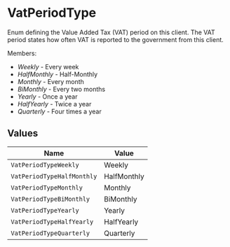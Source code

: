 # VatPeriodType

Enum defining the Value Added Tax (VAT) period on this client. The VAT period states how often VAT is reported to the government from this client.<p>Members:</p><ul><li><i>Weekly</i> - Every week</li><li><i>HalfMonthly</i> - Half-Monthly</li><li><i>Monthly</i> - Every month</li><li><i>BiMonthly</i> - Every two months</li><li><i>Yearly</i> - Once a year</li><li><i>HalfYearly</i> - Twice a year</li><li><i>Quarterly</i> - Four times a year</li></ul>


## Values

| Name                       | Value                      |
| -------------------------- | -------------------------- |
| `VatPeriodTypeWeekly`      | Weekly                     |
| `VatPeriodTypeHalfMonthly` | HalfMonthly                |
| `VatPeriodTypeMonthly`     | Monthly                    |
| `VatPeriodTypeBiMonthly`   | BiMonthly                  |
| `VatPeriodTypeYearly`      | Yearly                     |
| `VatPeriodTypeHalfYearly`  | HalfYearly                 |
| `VatPeriodTypeQuarterly`   | Quarterly                  |